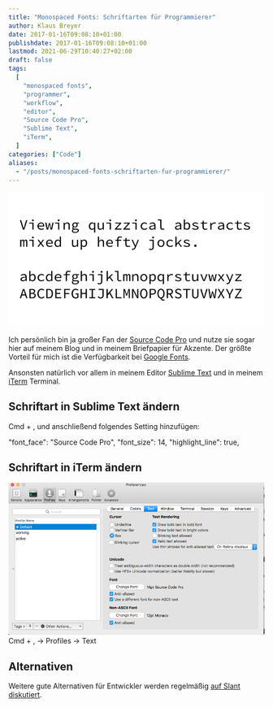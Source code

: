 ```yaml
---
title: "Monospaced Fonts: Schriftarten für Programmierer"
author: Klaus Breyer
date: 2017-01-16T09:08:10+01:00
publishdate: 2017-01-16T09:08:10+01:00
lastmod: 2021-06-29T10:40:27+02:00
draft: false
tags:
  [
    "monospaced fonts",
    "programmer",
    "workflow",
    "editor",
    "Source Code Pro",
    "Sublime Text",
    "iTerm",
  ]
categories: ["Code"]
aliases:
  - "/posts/monospaced-fonts-schriftarten-fur-programmierer/"
---
```


![](2017-01-16-source-code-pro.png)

Ich persönlich bin ja großer Fan der [Source Code Pro](https://github.com/adobe-fonts/source-code-pro) und nutze sie sogar hier auf meinem Blog und in meinem Briefpapier für Akzente. Der größte Vorteil für mich ist die Verfügbarkeit bei [Google Fonts](https://fonts.google.com/specimen/Source+Code+Pro).

Ansonsten natürlich vor allem in meinem Editor [Sublime Text](https://www.sublimetext.com/) und in meinem [iTerm](https://www.iterm2.com/) Terminal.

## Schriftart in Sublime Text ändern

Cmd + , und anschließend folgendes Setting hinzufügen:

"font_face": "Source Code Pro",
"font_size": 14,
"highlight_line": true,

## Schriftart in iTerm ändern

![](Screen-Shot-2017-01-16-at-08.52.12.png)
Cmd + , -> Profiles -> Text

## Alternativen

Weitere gute Alternativen für Entwickler werden regelmäßig [auf Slant diskutiert](https://www.slant.co/topics/67/~best-programming-fonts).
